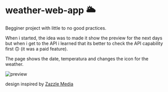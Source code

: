 # weather-web-app 🌥️ 
Begginer project with little to no good practices.

When i started, the idea was to made it show the preview for the next days but when i get to the API i learned that its better to check the API capability first 🙃 (it was a paid feature).

The page shows the date, temperatura and changes the icon for the weather.

![preview](https://i.imgur.com/5QGql6F.png)

design inspired by [Zazzle Media](https://dribbble.com/shots/3222581-Weather-UI-Widget)
